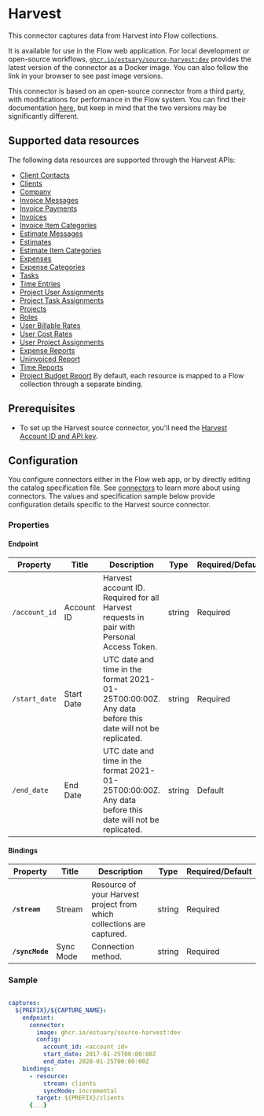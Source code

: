 
# Harvest

This connector captures data from Harvest into Flow collections.

It is available for use in the Flow web application. For local development or open-source workflows, [`ghcr.io/estuary/source-harvest:dev`](https://ghcr.io/estuary/source-harvest:dev) provides the latest version of the connector as a Docker image. You can also follow the link in your browser to see past image versions.

This connector is based on an open-source connector from a third party, with modifications for performance in the Flow system.
You can find their documentation [here](https://docs.airbyte.com/integrations/sources/harvest/),
but keep in mind that the two versions may be significantly different.

## Supported data resources

The following data resources are supported through the Harvest APIs:

* [Client Contacts](https://help.getharvest.com/api-v2/clients-api/clients/contacts/)
* [Clients](https://help.getharvest.com/api-v2/clients-api/clients/clients/)
* [Company](https://help.getharvest.com/api-v2/company-api/company/company/)
* [Invoice Messages](https://help.getharvest.com/api-v2/invoices-api/invoices/invoice-messages/)
* [Invoice Payments](https://help.getharvest.com/api-v2/invoices-api/invoices/invoice-payments/)
* [Invoices](https://help.getharvest.com/api-v2/invoices-api/invoices/invoices/)
* [Invoice Item Categories](https://help.getharvest.com/api-v2/invoices-api/invoices/invoice-item-categories/)
* [Estimate Messages](https://help.getharvest.com/api-v2/estimates-api/estimates/estimate-messages/)
* [Estimates](https://help.getharvest.com/api-v2/estimates-api/estimates/estimates/)
* [Estimate Item Categories](https://help.getharvest.com/api-v2/estimates-api/estimates/estimate-item-categories/)
* [Expenses](https://help.getharvest.com/api-v2/expenses-api/expenses/expenses/)
* [Expense Categories](https://help.getharvest.com/api-v2/expenses-api/expenses/expense-categories/)
* [Tasks](https://help.getharvest.com/api-v2/tasks-api/tasks/tasks/)
* [Time Entries](https://help.getharvest.com/api-v2/timesheets-api/timesheets/time-entries/)
* [Project User Assignments](https://help.getharvest.com/api-v2/projects-api/projects/user-assignments/)
* [Project Task Assignments](https://help.getharvest.com/api-v2/projects-api/projects/task-assignments/)
* [Projects](https://help.getharvest.com/api-v2/projects-api/projects/projects/)
* [Roles](https://help.getharvest.com/api-v2/roles-api/roles/roles/)
* [User Billable Rates](https://help.getharvest.com/api-v2/users-api/users/billable-rates/)
* [User Cost Rates](https://help.getharvest.com/api-v2/users-api/users/cost-rates/)
* [User Project Assignments](https://help.getharvest.com/api-v2/users-api/users/project-assignments/)
* [Expense Reports](https://help.getharvest.com/api-v2/reports-api/reports/expense-reports/)
* [Uninvoiced Report](https://help.getharvest.com/api-v2/reports-api/reports/uninvoiced-report/)
* [Time Reports](https://help.getharvest.com/api-v2/reports-api/reports/time-reports/)
* [Project Budget Report](https://help.getharvest.com/api-v2/reports-api/reports/project-budget-report/)
By default, each resource is mapped to a Flow collection through a separate binding.

## Prerequisites

* To set up the Harvest source connector, you'll need the [Harvest Account ID and API key](https://help.getharvest.com/api-v2/authentication-api/authentication/authentication/).

## Configuration

You configure connectors either in the Flow web app, or by directly editing the catalog specification file.
See [connectors](../../../concepts/connectors.md#using-connectors) to learn more about using connectors. The values and specification sample below provide configuration details specific to the Harvest source connector.

### Properties

#### Endpoint

| Property | Title | Description | Type | Required/Default |
|---|---|---|---|---|
| `/account_id` | Account ID | Harvest account ID. Required for all Harvest requests in pair with Personal Access Token. | string | Required |
| `/start_date` | Start Date | UTC date and time in the format 2021-01-25T00:00:00Z. Any data before this date will not be replicated. | string | Required |
| `/end_date` | End Date | UTC date and time in the format 2021-01-25T00:00:00Z. Any data before this date will not be replicated. | string | Default |

#### Bindings

| Property | Title | Description | Type | Required/Default |
|---|---|---|---|---|
| **`/stream`** | Stream | Resource of your Harvest project from which collections are captured. | string | Required |
| **`/syncMode`** | Sync Mode | Connection method. | string | Required |

### Sample

```yaml

captures:
  ${PREFIX}/${CAPTURE_NAME}:
    endpoint:
      connector:
        image: ghcr.io/estuary/source-harvest:dev
        config:
          account_id: <account id>
          start_date: 2017-01-25T00:00:00Z
          end_date: 2020-01-25T00:00:00Z
    bindings:
      - resource:
          stream: clients
          syncMode: incremental
        target: ${PREFIX}/clients
      {...}
```
